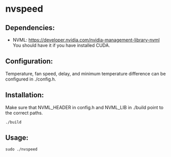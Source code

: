 # nvspeed

## Dependencies:

- NVML: <https://developer.nvidia.com/nvidia-management-library-nvml><br>
You should have it if you have installed CUDA.

## Configuration:

Temperature, fan speed, delay, and minimum temperature difference can be configured in ./config.h.

## Installation:

Make sure that NVML\_HEADER in config.h and NVML\_LIB in ./build point to the correct paths.<br>

```
./build
```

## Usage:

```
sudo ./nvspeed
```
